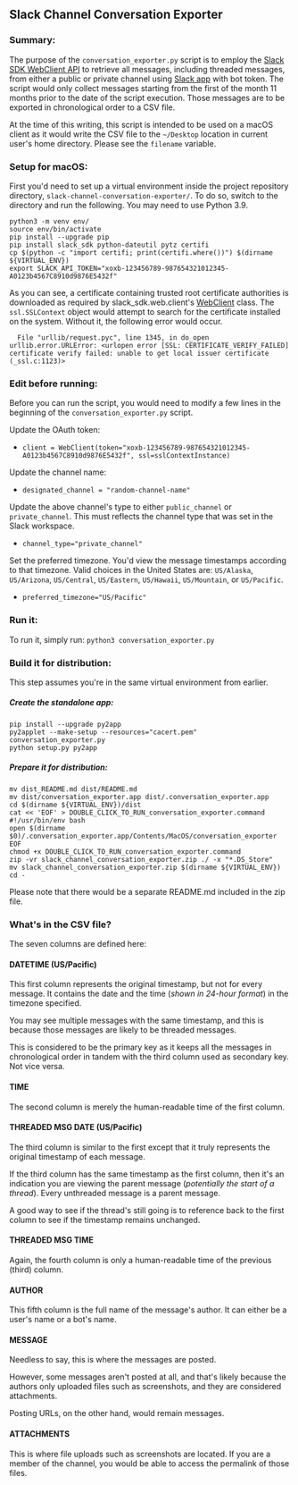 Slack Channel Conversation Exporter
---

### Summary:

The purpose of the `conversation_exporter.py` script is to employ the [Slack SDK WebClient API](https://slack.dev/python-slack-sdk/api-docs/slack_sdk/web/client.html) to retrieve all messages, including threaded messages, from either a public or private channel using [Slack app](https://api.slack.com/authentication/quickstart#configuring) with bot token. The script would only collect messages starting from the first of the month 11 months prior to the date of the script execution. Those messages are to be exported in chronological order to a CSV file.

At the time of this writing, this script is intended to be used on a macOS client as it would write the CSV file to the `~/Desktop` location in current user's home directory. Please see the `filename` variable.


### Setup for macOS:

First you'd need to set up a virtual environment inside the project repository directory, `slack-channel-conversation-exporter/`. To do so, switch to the directory and run the following. You may need to use Python 3.9.

```
python3 -m venv env/
source env/bin/activate
pip install --upgrade pip
pip install slack_sdk python-dateutil pytz certifi
cp $(python -c "import certifi; print(certifi.where())") $(dirname ${VIRTUAL_ENV})
export SLACK_API_TOKEN="xoxb-123456789-987654321012345-A0123b4567C8910d9876E5432f"
```

As you can see, a certificate containing trusted root certificate authorities is downloaded as required by slack_sdk.web.client's [WebClient](https://slack.dev/python-slack-sdk/api-docs/slack_sdk/web/client.html#slack_sdk.web.client.WebClient) class. The `ssl.SSLContext` object would attempt to search for the certificate installed on the system. Without it, the following error would occur.

```
  File "urllib/request.pyc", line 1345, in do_open
urllib.error.URLError: <urlopen error [SSL: CERTIFICATE_VERIFY_FAILED] certificate verify failed: unable to get local issuer certificate (_ssl.c:1123)>
```
### Edit before running:

Before you can run the script, you would need to modify a few lines in the beginning of the `conversation_exporter.py` script.

Update the OAuth token:

- `client = WebClient(token="xoxb-123456789-987654321012345-A0123b4567C8910d9876E5432f", ssl=sslContextInstance)`

Update the channel name:

- `designated_channel = "random-channel-name"`

Update the above channel's type to either `public_channel` or `private_channel`. This must reflects the channel type that was set in the Slack workspace.

- `channel_type="private_channel"`

Set the preferred timezone. You'd view the message timestamps according to that timezone. Valid choices in the United States are: `US/Alaska`, `US/Arizona`, `US/Central`, `US/Eastern`, `US/Hawaii`, `US/Mountain`, or `US/Pacific`.

- `preferred_timezone="US/Pacific"`

### Run it:

To run it, simply run: `python3 conversation_exporter.py`

### Build it for distribution:

This step assumes you're in the same virtual environment from earlier.

##### Create the standalone app:

```
pip install --upgrade py2app
py2applet --make-setup --resources="cacert.pem" conversation_exporter.py 
python setup.py py2app
```

##### Prepare it for distribution:

```
mv dist_README.md dist/README.md
mv dist/conversation_exporter.app dist/.conversation_exporter.app
cd $(dirname ${VIRTUAL_ENV})/dist
cat << 'EOF' > DOUBLE_CLICK_TO_RUN_conversation_exporter.command
#!/usr/bin/env bash
open $(dirname $0)/.conversation_exporter.app/Contents/MacOS/conversation_exporter
EOF
chmod +x DOUBLE_CLICK_TO_RUN_conversation_exporter.command
zip -vr slack_channel_conversation_exporter.zip ./ -x "*.DS_Store"
mv slack_channel_conversation_exporter.zip $(dirname ${VIRTUAL_ENV})
cd -
```

Please note that there would be a separate README.md included in the zip file.

### What's in the CSV file?

The seven columns are defined here:

#### DATETIME (US/Pacific)

This first column represents the original timestamp, but not for every message. It contains the date and the time (*shown in 24-hour format*) in the timezone specified.

You may see multiple messages with the same timestamp, and this is because those messages are likely to be threaded messages.

This is considered to be the primary key as it keeps all the messages in chronological order in tandem with the third column used as secondary key. Not vice versa.

#### TIME

The second column is merely the human-readable time of the first column.

#### THREADED MSG DATE (US/Pacific)

The third column is similar to the first except that it truly represents the original timestamp of each message.

If the third column has the same timestamp as the first column, then it's an indication you are viewing the parent message (*potentially the start of a thread*). Every unthreaded message is a parent message.

A good way to see if the thread's still going is to reference back to the first column to see if the timestamp remains unchanged.

#### THREADED MSG TIME

Again, the fourth column is only a human-readable time of the previous (third) column.

#### AUTHOR

This fifth column is the full name of the message's author. It can either be a user's name or a bot's name.

#### MESSAGE

Needless to say, this is where the messages are posted. 

However, some messages aren't posted at all, and that's likely because the authors only uploaded files such as screenshots, and they are considered attachments. 

Posting URLs, on the other hand, would remain messages.

#### ATTACHMENTS

This is where file uploads such as screenshots are located. If you are a member of the channel, you would be able to access the permalink of those files.


